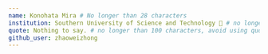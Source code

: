 ```yaml
---
name: Konohata Mira # No longer than 28 characters
institution: Southern University of Science and Technology 🚩 # no longer than 58 characters
quote: Nothing to say. # no longer than 100 characters, avoid using quotes(") to guarantee the format remains the same.
github_user: zhaoweizhong
---
```

